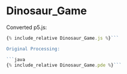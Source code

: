 

<script src="/p5/p5.min.js"></script>
<script src="Dinosaur_Game.js"></script>

# Dinosaur_Game

<main></main>

Converted p5.js:

```javascript 
{% include_relative Dinosaur_Game.js %}```

Original Processing:

```java 
{% include_relative Dinosaur_Game.pde %}```




